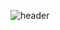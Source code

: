 ![header](https://capsule-render.vercel.app/api?type=waving&color=gradient&customColorList=0,14,15&height=300&section=header&text=Welcome%20My%20GiuHub&fontSize=60)

<!-- ### Hi there 👋 -->

<!--
**eodhlwjr97/eodhlwjr97** is a ✨ _special_ ✨ repository because its `README.md` (this file) appears on your GitHub profile.

Here are some ideas to get you started:

- 🔭 I’m currently working on ...
- 🌱 I’m currently learning ...
- 👯 I’m looking to collaborate on ...
- 🤔 I’m looking for help with ...
- 💬 Ask me about ...
- 📫 How to reach me: ...
- 😄 Pronouns: ...
- ⚡ Fun fact: ...
-->
